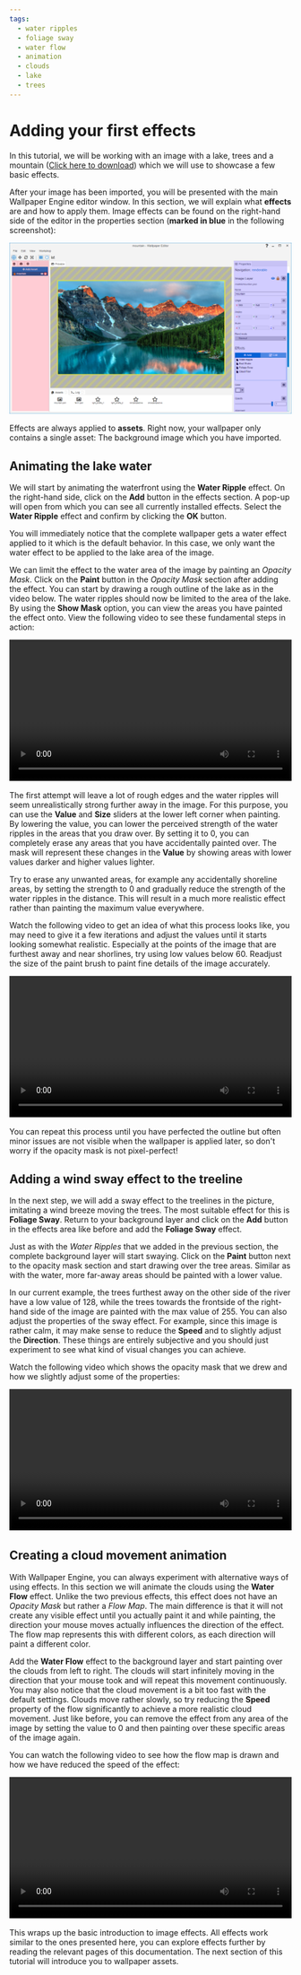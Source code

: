 ```yaml
---
tags:
  - water ripples
  - foliage sway
  - water flow
  - animation
  - clouds
  - lake
  - trees
---
```

# Adding your first effects

In this tutorial, we will be working with an image with a lake, trees and a mountain ([Click here to download](/img/tutorials/mountain.png)) which we will use to showcase a few basic effects. 

After your image has been imported, you will be presented with the main Wallpaper Engine editor window. In this section, we will explain what **effects** are and how to apply them. Image effects can be found on the right-hand side of the editor in the properties section (**marked in blue** in the following screenshot): 

![Effects can be found on the right-hand side of the editor](./overview.png)

Effects are always applied to **assets**. Right now, your wallpaper only contains a single asset: The background image which you have imported.

## Animating the lake water

We will start by animating the waterfront using the **Water Ripple** effect. On the right-hand side, click on the **Add** button in the effects section. A pop-up will open from which you can see all currently installed effects. Select the **Water Ripple** effect and confirm by clicking the **OK** button.

You will immediately notice that the complete wallpaper gets a water effect applied to it which is the default behavior. In this case, we only want the water effect to be applied to the lake area of the image.

We can limit the effect to the water area of the image by painting an *Opacity Mask*. Click on the **Paint** button in the *Opacity Mask* section after adding the effect. You can start by drawing a rough outline of the lake as in the video below. The water ripples should now be limited to the area of the lake. By using the **Show Mask** option, you can view the areas you have painted the effect onto. View the following video to see these fundamental steps in action:

<video width="100%" controls loop autoplay>
  <source src="/videos/opacity_mask.mp4" type="video/mp4">
  Your browser does not support the video tag.
</video>

The first attempt will leave a lot of rough edges and the water ripples will seem unrealistically strong further away in the image. For this purpose, you can use the **Value** and **Size** sliders at the lower left corner when painting. By lowering the value, you can lower the perceived strength of the water ripples in the areas that you draw over. By setting it to 0, you can completely erase any areas that you have accidentally painted over. The mask will represent these changes in the **Value** by showing areas with lower values darker and higher values lighter.

Try to erase any unwanted areas, for example any accidentally shoreline areas, by setting the strength to 0 and gradually reduce the strength of the water ripples in the distance. This will result in a much more realistic effect rather than painting the maximum value everywhere.

Watch the following video to get an idea of what this process looks like, you may need to give it a few iterations and adjust the values until it starts looking somewhat realistic. Especially at the points of the image that are furthest away and near shorlines, try using low values below 60. Readjust the size of the paint brush to paint fine details of the image accurately.

<video width="100%" controls>
  <source src="/videos/opacity_mask_fix.mp4" type="video/mp4">
  Your browser does not support the video tag.
</video>

You can repeat this process until you have perfected the outline but often minor issues are not visible when the wallpaper is applied later, so don't worry if the opacity mask is not pixel-perfect!

## Adding a wind sway effect to the treeline

In the next step, we will add a sway effect to the treelines in the picture, imitating a wind breeze moving the trees. The most suitable effect for this is **Foliage Sway**. Return to your background layer and click on the **Add** button in the effects area like before and add the **Foliage Sway** effect.

Just as with the *Water Ripples* that we added in the previous section, the complete background layer will start swaying. Click on the **Paint** button next to the opacity mask section and start drawing over the tree areas. Similar as with the water, more far-away areas should be painted with a lower value.

In our current example, the trees furthest away on the other side of the river have a low value of 128, while the trees towards the frontside of the right-hand side of the image are painted with the max value of 255. You can also adjust the properties of the sway effect. For example, since this image is rather calm, it may make sense to reduce the **Speed** and to slightly adjust the **Direction**. These things are entirely subjective and you should just experiment to see what kind of visual changes you can achieve.

Watch the following video which shows the opacity mask that we drew and how we slightly adjust some of the properties:

<video width="100%" controls>
  <source src="/videos/sway_effect.mp4" type="video/mp4">
  Your browser does not support the video tag.
</video>

## Creating a cloud movement animation

With Wallpaper Engine, you can always experiment with alternative ways of using effects. In this section we will animate the clouds using the **Water Flow** effect. Unlike the two previous effects, this effect does not have an *Opacity Mask* but rather a *Flow Map*. The main difference is that it will not create any visible effect until you actually paint it and while painting, the direction your mouse moves actually influences the direction of the effect. The flow map represents this with different colors, as each direction will paint a different color.

Add the **Water Flow** effect to the background layer and start painting over the clouds from left to right. The clouds will start infinitely moving in the direction that your mouse took and will repeat this movement continuously. You may also notice that the cloud movement is a bit too fast with the default settings. Clouds move rather slowly, so try reducing the **Speed** property of the flow significantly to achieve a more realistic cloud movement. Just like before, you can remove the effect from any area of the image by setting the value to 0 and then painting over these specific areas of the image again.

You can watch the following video to see how the flow map is drawn and how we have reduced the speed of the effect:

<video width="100%" controls>
  <source src="/videos/cloud_effect.mp4" type="video/mp4">
  Your browser does not support the video tag.
</video>

This wraps up the basic introduction to image effects. All effects work similar to the ones presented here, you can explore effects further by reading the relevant pages of this documentation. The next section of this tutorial will introduce you to wallpaper assets.